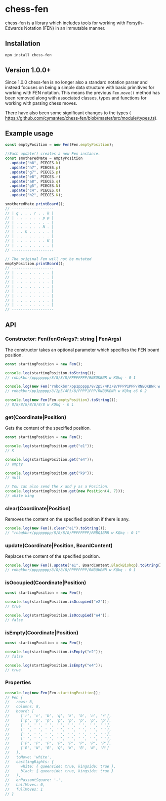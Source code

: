# chess-fen

chess-fen is a library which includes tools for working with Forsyth–Edwards Notation (FEN) in an
immutable manner.

## Installation

`npm install chess-fen`

## Version 1.0.0+

Since 1.0.0 chess-fen is no longer also a standard notation parser and instead focuses on being a
simple data structure with basic primitives for working with FEN notation. This means the previous
`Fen.move()` method has been removed along with associated classes, types and functions for working
with parsing chess moves.

There have also been some significant changes to the types (
https://github.com/cymantex/chess-fen/blob/master/src/module/types.ts).

## Example usage

````javascript
const emptyPosition = new Fen(Fen.emptyPosition);

//Each update() creates a new Fen instance.
const smotheredMate = emptyPosition
  .update("h8", PIECES.k)
  .update("h7", PIECES.p)
  .update("g7", PIECES.p)
  .update("e8", PIECES.r)
  .update("a8", PIECES.q)
  .update("g5", PIECES.N)
  .update("c4", PIECES.Q)
  .update("h2", PIECES.K);

smotheredMate.printBoard();
// -------------------
// | q . . . r . . k |
// | . . . . . . p p |
// | . . . . . . . . |
// | . . . . . . N . |
// | . . Q . . . . . |
// | . . . . . . . . |
// | . . . . . . . K |
// | . . . . . . . . |
// -------------------

// The original Fen will not be mutated
emptyPosition.printBoard();
// -------------------
// | . . . . . . . . |
// | . . . . . . . . |
// | . . . . . . . . |
// | . . . . . . . . |
// | . . . . . . . . |
// | . . . . . . . . |
// | . . . . . . . . |
// | . . . . . . . . |
// -------------------
````

## API

### Constructor: Fen(fenOrArgs?: string | FenArgs)

The constructor takes an optional parameter which specifies the FEN board position.

````javascript
const startingPosition = new Fen();

console.log(startingPosition.toString());
// rnbqkbnr/pppppppp/8/8/8/8/PPPPPPPP/RNBQKBNR w KQkq - 0 1

console.log(new Fen("rnbqkbnr/pp1ppppp/8/2p5/4P3/8/PPPP1PPP/RNBQKBNR w KQkq c6 0 2").toString());
// rnbqkbnr/pp1ppppp/8/2p5/4P3/8/PPPP1PPP/RNBQKBNR w KQkq c6 0 2

console.log(new Fen(Fen.emptyPosition).toString());
// 8/8/8/8/8/8/8/8 w KQkq - 0 1
````

### get(Coordinate|Position)

Gets the content of the specified position.

````javascript
const startingPosition = new Fen();

console.log(startingPosition.get("e1"));
// K

console.log(startingPosition.get("e4"));
// empty

console.log(startingPosition.get("k9"));
// null

// You can also send the x and y as a Position.
console.log(startingPosition.get(new Position(4, 7)));
// white king
````

### clear(Coordinate|Position)

Removes the content on the specified position if there is any.

````javascript
console.log(new Fen().clear("e1").toString());
// "rnbqkbnr/pppppppp/8/8/8/8/PPPPPPPP/RNBQ1BNR w KQkq - 0 1"
````

### update(Coordinate|Position, BoardContent)

Replaces the content of the specified position.

````javascript
console.log(new Fen().update("e1", BoardContent.BlackBishop).toString());
// rnbqkbnr/pppppppp/8/8/8/8/PPPPPPPP/RNBQbBNR w KQkq - 0 1
````

### isOccupied(Coordinate|Position)

````javascript
const startingPosition = new Fen();

console.log(startingPosition.isOccupied("e2"));
// true

console.log(startingPosition.isOccupied("e4"));
// false
````

### isEmpty(Coordinate|Position)

````javascript
const startingPosition = new Fen();

console.log(startingPosition.isEmpty("e2"));
// false

console.log(startingPosition.isEmpty("e4"));
// true
````

### Properties

````javascript
console.log(new Fen(Fen.startingPosition));
// Fen {
//   rows: 8,
//   columns: 8,
//   board: [
//     ['r', 'n', 'b', 'q', 'k', 'b', 'n', 'r'],
//     ['p', 'p', 'p', 'p', 'p', 'p', 'p', 'p'],
//     [' ', ' ', ' ', ' ', ' ', ' ', ' ', ' '],
//     [' ', ' ', ' ', ' ', ' ', ' ', ' ', ' '],
//     [' ', ' ', ' ', ' ', ' ', ' ', ' ', ' '],
//     [' ', ' ', ' ', ' ', ' ', ' ', ' ', ' '],
//     ['P', 'P', 'P', 'P', 'P', 'P', 'P', 'P'],
//     ['R', 'N', 'B', 'Q', 'K', 'B', 'N', 'R']
//   ],
//   toMove: 'white',
//   castlingRights: {
//     white: { queenside: true, kingside: true },
//     black: { queenside: true, kingside: true }
//   },
//   enPassantSquare: '-',
//   halfMoves: 0,
//   fullMoves: 1
// }
````

